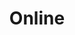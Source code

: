 ---
title: Online
price: R120 000
limit: 1
logo: diamond-blue.png
large-logo: diamond-large.png
logo_size: 150

# Expo info
expo: no

#benefits
delegateDB: yes
speakerSlot: no
full_passes: 4
discount_disabled: false

brand_benefits:
    - Video to be played during speaker transitions on the virtual event (max 2 minutes)
    - Logo on laptop sticker which will be placed in delegate bags

exclusive:
    - Primary sponsor branding on the virtual event platform
    - Exclusive logo branding on delegate bag, garment, water bottle & notebook for virtual attendees
    - Sponsor logo on all videos when uploaded to the conference YouTube channel

sold_out: no
order: 10
---